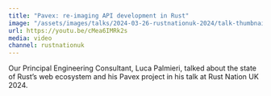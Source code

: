 ```yaml
---
title: "Pavex: re-imaging API development in Rust"
image: "/assets/images/talks/2024-03-26-rustnationuk-2024/talk-thumbnail.jpg"
url: https://youtu.be/cMea6IMRk2s
media: video
channel: rustnationuk
---
```


Our Principal Engineering Consultant, Luca Palmieri, talked about the state of Rust’s web ecosystem and his Pavex project in his talk at Rust Nation UK 2024.
